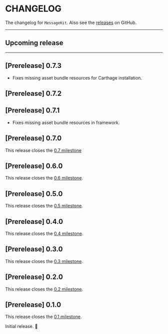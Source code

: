 # CHANGELOG

The changelog for `MessageKit`. Also see the [releases](https://github.com/MessageKit/MessageKit/releases) on GitHub.

--------------------------------------

## Upcoming release
----------------

## [Prerelease] 0.7.3

- Fixes missing asset bundle resources for Carthage installation.

## [Prerelease] 0.7.2

## [Prerelease] 0.7.1

- Fixes missing asset bundle resources in framework.

## [Prerelease] 0.7.0

This release closes the [0.7 milestone](https://github.com/MessageKit/MessageKit/milestone/8?closed=1)

## [Prerelease] 0.6.0

This release closes the [0.6 milestone](https://github.com/MessageKit/MessageKit/milestone/7?closed=1).

## [Prerelease] 0.5.0

This release closes the [0.5 milestone](https://github.com/MessageKit/MessageKit/milestone/5?closed=1).

## [Prerelease] 0.4.0

This release closes the [0.4 milestone](https://github.com/MessageKit/MessageKit/milestone/4?closed=1).

## [Prerelease] 0.3.0

This release closes the [0.3 milestone](https://github.com/MessageKit/MessageKit/milestone/3?closed=1).

## [Prerelease] 0.2.0

This release closes the [0.2 milestone](https://github.com/MessageKit/MessageKit/milestone/2?closed=1).

## [Prerelease] 0.1.0

This release closes the [0.1 milestone](https://github.com/MessageKit/MessageKit/milestone/1?closed=1).

Initial release. :tada:
